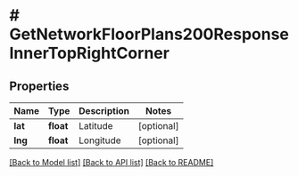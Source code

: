 # # GetNetworkFloorPlans200ResponseInnerTopRightCorner

## Properties

Name | Type | Description | Notes
------------ | ------------- | ------------- | -------------
**lat** | **float** | Latitude | [optional]
**lng** | **float** | Longitude | [optional]

[[Back to Model list]](../../README.md#models) [[Back to API list]](../../README.md#endpoints) [[Back to README]](../../README.md)

